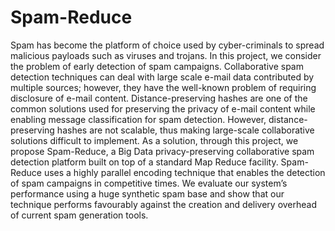 # Spam-Reduce
Spam has become the platform of choice used by cyber-criminals to spread malicious payloads such as viruses and trojans.
In this project, we consider the problem of early detection of spam campaigns. Collaborative spam detection techniques can deal with large scale e-mail data contributed by multiple sources; however, they have the well-known problem of requiring disclosure of e-mail content.
Distance-preserving hashes are one of the common solutions used for preserving the privacy of e-mail content while enabling message classification for spam detection.
However, distance-preserving hashes are not scalable, thus making large-scale collaborative solutions difficult to implement.
As a solution, through this project, we propose Spam-Reduce, a Big Data privacy-preserving collaborative spam detection platform built on top of a standard Map Reduce facility.
Spam-Reduce uses a highly parallel encoding technique that enables the detection of spam campaigns in competitive times.
We evaluate our system’s performance using a huge synthetic spam base and show that our technique performs favourably against the creation and delivery overhead of current spam generation tools.
